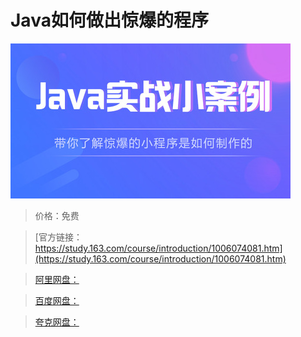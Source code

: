 # Java如何做出惊爆的程序

![img](../../../assets/study163/free/ad141515-9731-493a-9041-040ed23c5db5.jpg)

> 价格：免费

> [官方链接：https://study.163.com/course/introduction/1006074081.htm](https://study.163.com/course/introduction/1006074081.htm)

> [阿里网盘：]()

> [百度网盘：]()

> [夸克网盘：]()
